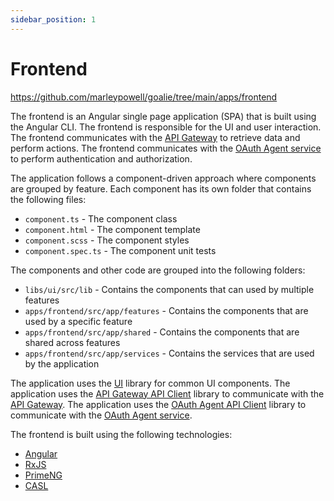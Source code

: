 ```yaml
---
sidebar_position: 1
---
```


# Frontend
https://github.com/marleypowell/goalie/tree/main/apps/frontend

The frontend is an Angular single page application (SPA) that is built using the Angular CLI. The frontend is responsible for the UI and user interaction. The frontend communicates with the [API Gateway](../../project-structure/services/api-gateway) to retrieve data and perform actions. The frontend communicates with the [OAuth Agent service](../../project-structure/services/oauth-agent-service) to perform authentication and authorization.

The application follows a component-driven approach where components are grouped by feature. Each component has its own folder that contains the following files:

- `component.ts` - The component class
- `component.html` - The component template
- `component.scss` - The component styles
- `component.spec.ts` - The component unit tests

The components and other code are grouped into the following folders:

- `libs/ui/src/lib` - Contains the components that can used by multiple features
- `apps/frontend/src/app/features` - Contains the components that are used by a specific feature
- `apps/frontend/src/app/shared` - Contains the components that are shared across features
- `apps/frontend/src/app/services` - Contains the services that are used by the application

The application uses the [UI](../../project-structure/libraries/ui) library for common UI components. The application uses the [API Gateway API Client](../../project-structure/libraries/api-gateway-api-client) library to communicate with the [API Gateway](../../project-structure/services/api-gateway). The application uses the [OAuth Agent API Client](../../project-structure/libraries/oauth-agent-api-client) library to communicate with the [OAuth Agent service](../../project-structure/services/oauth-agent-service).

The frontend is built using the following technologies:
- [Angular](https://angular.io/)
- [RxJS](https://rxjs.dev/)
- [PrimeNG](https://primeng.org/)
- [CASL](https://casl.js.org/)
